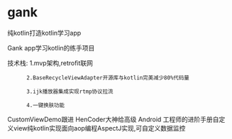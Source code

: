 # gank
纯kotlin打造kotlin学习app

Gank app学习kotlin的练手项目

  技术栈:  1.mvp架构,retrofit联网
  
          2.BaseRecycleViewAdapter开源库与kotlin完美减少80%代码量
          
          3.ijk播放器集成实现rtmp协议拉流
          
          4.一键换肤功能
          
CustomViewDemo跟进 HenCoder大神给高级 Android 工程师的进阶手册自定义view纯kotlin实现面向aop编程AspectJ实现,可自定义数据监控
          

